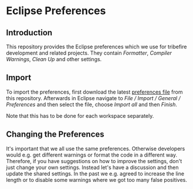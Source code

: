 # Eclipse Preferences

## Introduction
This repository provides the Eclipse preferences which we use for tribefire development and related projects. They contain _Formatter_, _Compiler Warnings_, _Clean Up_ and other settings.

## Import 
To import the preferences, first download the latest [preferences file](eclipse-preferences.epf) from this repository. Afterwards in Eclipse navigate to _File / Import / General / Preferences_ and then select the file, choose _Import all_ and then _Finish_.

Note that this has to be done for each workspace separately.

## Changing the Preferences
It's important that we all use the same preferences. Otherwise developers would e.g. get different warnings or format the code in a different way. Therefore, if you have suggestions on how to improve the settings, don't just change your own settings. Instead let's have a discussion and then update the shared settings. In the past we e.g. agreed to increase the line length or to disable some warnings where we got too many false positives.
